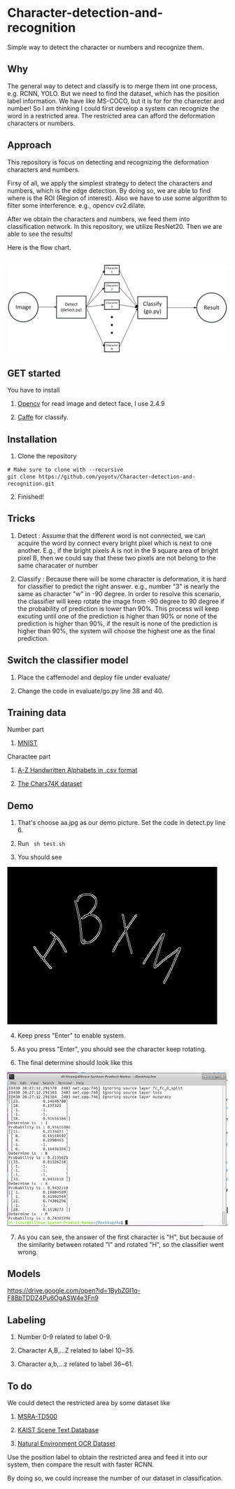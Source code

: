 # Character-detection-and-recognition
Simple way to detect the character or numbers and recognize them.

## Why

The general way to detect and classify is to merge them int one process, e.g. RCNN, YOLO. But we need to find the dataset, which has the position label information. We have like MS-COCO, but it is for for the charecter and number! So I am thinking I could first develop a system can recognize the word in a restricted area. The restricted area can afford the deformation characters or  numbers.

## Approach 

This repository is focus on detecting and recognizing the deformation characters and numbers.

  Firsy of all, we apply the simplest strategy to detect the characters and numbers, which is the edge detection. By doing so, we are able to find where is the ROI (Region of interest). Also we have to use some algorithm to filter some interference. e.g., opencv cv2.dilate.
  
  After we obtain the characters and numbers, we feed them into classification network. In this repository, we utilize ResNet20. Then we are able to see the results!
  
Here is the flow chart.

   <img src="https://raw.githubusercontent.com/yoyotv/Character-detection-and-recognition/master/figures/cha.jpg" >
  
## GET started

You have to install

1. [Opencv](https://opencv.org/)  for read image and detect face, I use 2.4.9

2.  [Caffe](https://github.com/BVLC/caffe) for classify.

## Installation

1. Clone the repository
  ```Shell
  # Make sure to clone with --recursive
  git clone https://github.com/yoyotv/Character-detection-and-recognition.git
  ```

2. Finished!

## Tricks

1. Detect : Assume that the different word is not connected, we can acquire the word by connect every bright pixel which is next to one another. E.g., if the bright pixels A is not in the 9 square area of bright pixel B, then we could say that these two pixels are not belong to the same characater or number

2. Classify : Because there will be some character is deformation, it is hard for classifier to predict the right answer. e.g., number "3" is  nearly the same as character "w" in -90 degree. In order to resolve this scenario, the classifier will keep rotate the image from -90 degree to 90 degree if the probability of prediction is lower than 90%. This process will keep excuting until one of the prediction is higher than 90% or none of the prediction is higher than 90%, if the result is none of the prediction is higher than 90%, the system will choose the highest one as the final prediction.

## Switch the classifier model 

1. Place the caffemodel and deploy file under evaluate/

2. Change the code in evaluate/go.py line 38 and 40.

## Training data

Number part
1. [MNIST](http://yann.lecun.com/exdb/mnist/)

Charactee part
1. [A-Z Handwritten Alphabets in .csv format](https://www.kaggle.com/sachinpatel21/az-handwritten-alphabets-in-csv-format)

2. [The Chars74K dataset](http://www.ee.surrey.ac.uk/CVSSP/demos/chars74k/)

## Demo

1. That's choose aa.jpg as our demo picture. Set the code in detect.py line 6.

2. Run ``` sh test.sh```

3. You should see 

<img src="https://raw.githubusercontent.com/yoyotv/Character-detection-and-recognition/master/figures/edge.jpg" >

4. Keep press "Enter" to enable system.

5. As you press "Enter", you should see the character keep rotating.

6. The final determine should look like this
<img src="https://raw.githubusercontent.com/yoyotv/Character-detection-and-recognition/master/figures/result.JPG" >

7. As you can see, the answer of the first character is "H", but because of the similarity between rotated "I" and rotated "H", so the classifier went wrong.

## Models

https://drive.google.com/open?id=1BybZGI1q-F8BbTDDZ4Pu6OgASW4e3Fn9

## Labeling

1. Number 0-9 related to label 0-9.

2. Character A,B,...Z related to label 10~35.

2. Character a,b,...z related to label 36~61.

## To do 

We could detect the restricted area by some dataset like

1. [MSRA-TD500](http://www.iapr-tc11.org/mediawiki/index.php?title=MSRA_Text_Detection_500_Database_(MSRA-TD500))

2. [KAIST Scene Text Database](http://www.iapr-tc11.org/mediawiki/index.php?title=KAIST_Scene_Text_Database)

3. [Natural Environment OCR Dataset](http://www.iapr-tc11.org/mediawiki/index.php?title=NEOCR:_Natural_Environment_OCR_Dataset)

Use the position label to obtain the restricted area and feed it into our system, then compare the result with faster RCNN.

By doing so, we could increase the number of our dataset in classification.
